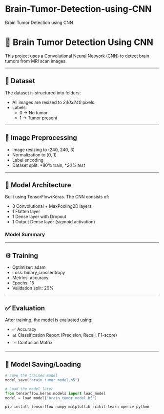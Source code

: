 # Brain-Tumor-Detection-using-CNN
Brain Tumor Detection using CNN
# 🧠 Brain Tumor Detection Using CNN

This project uses a Convolutional Neural Network (CNN) to detect brain tumors from MRI scan images.

---

## 📂 Dataset

The dataset is structured into folders:

- All images are resized to *240x240* pixels.
- Labels:
  - 0 → No tumor
  - 1 → Tumor present

---

## 🔄 Image Preprocessing

- Image resizing to (240, 240, 3)
- Normalization to [0, 1]
- Label encoding
- Dataset split: *80% train, **20% test*

---

## 🧠 Model Architecture

Built using TensorFlow/Keras. The CNN consists of:

- 3 Convolutional + MaxPooling2D layers
- 1 Flatten layer
- 1 Dense layer with Dropout
- 1 Output Dense layer (sigmoid activation)

### Model Summary


---

## ⚙ Training

- Optimizer: adam
- Loss: binary_crossentropy
- Metrics: accuracy
- Epochs: 15
- Validation split: 20%

---

## ✅ Evaluation

After training, the model is evaluated using:

- ✅ Accuracy
- 📊 Classification Report (Precision, Recall, F1-score)
- 📉 Confusion Matrix

---

## 💾 Model Saving/Loading

```python
# Save the trained model
model.save("brain_tumor_model.h5")

# Load the model later
from tensorflow.keras.models import load_model
model = load_model("brain_tumor_model.h5")

pip install tensorflow numpy matplotlib scikit-learn opencv-python
